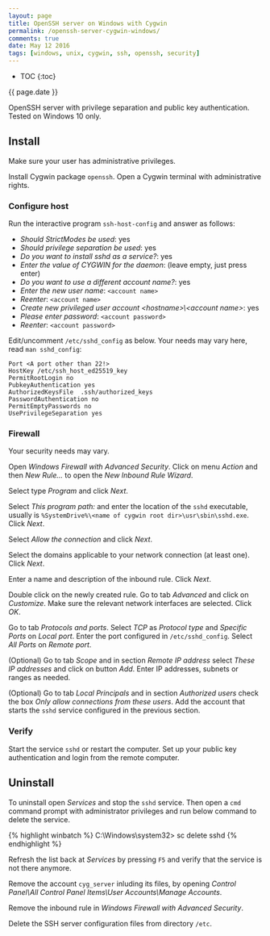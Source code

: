 ```yaml
---
layout: page
title: OpenSSH server on Windows with Cygwin
permalink: /openssh-server-cygwin-windows/
comments: true
date: May 12 2016
tags: [windows, unix, cygwin, ssh, openssh, security]
---
```


* TOC
{:toc}

{{ page.date }}

OpenSSH server with privilege separation and public key authentication. Tested
on Windows 10 only.

## Install

Make sure your user has administrative privileges.

Install Cygwin package `openssh`. Open a Cygwin terminal with administrative
rights.

### Configure host

Run the interactive program `ssh-host-config` and answer as follows:

- *Should StrictModes be used*: yes
- *Should privilege separation be used*: yes
- *Do you want to install sshd as a service?*: yes
- *Enter the value of CYGWIN for the daemon*: (leave empty, just press enter)
- *Do you want to use a different account name?*: yes
- *Enter the new user name*: `<account name>`
- *Reenter*: `<account name>`
- *Create new privileged user account \<hostname\>\\<account name\>*: yes
- *Please enter password*: `<account password>`
- *Reenter*: `<account password>`

Edit/uncomment `/etc/sshd_config` as below. Your needs may vary here, read `man
sshd_config`:

    Port <A port other than 22!>
    HostKey /etc/ssh_host_ed25519_key
    PermitRootLogin no
    PubkeyAuthentication yes
    AuthorizedKeysFile  .ssh/authorized_keys
    PasswordAuthentication no
    PermitEmptyPasswords no
    UsePrivilegeSeparation yes

### Firewall

Your security needs may vary.

Open *Windows Firewall with Advanced Security*. Click on menu *Action* and then
*New Rule...* to open the *New Inbound Rule Wizard*.

Select type *Program* and click *Next*.

Select *This program path:* and enter the location of the `sshd` executable,
usually is `%SystemDrive%\<name of cygwin root dir>\usr\sbin\sshd.exe`. Click
*Next*.

Select *Allow the connection* and click *Next*.

Select the domains applicable to your network connection (at least one). Click
*Next*.

Enter a name and description of the inbound rule. Click *Next*.

Double click on the newly created rule. Go to tab *Advanced* and click on
*Customize*. Make sure the relevant network interfaces are selected. Click
*OK*.

Go to tab *Protocols and ports*. Select *TCP* as *Protocol type* and *Specific
Ports* on *Local port*. Enter the port configured in `/etc/sshd_config`. Select
*All Ports* on *Remote port*.

(Optional) Go to tab *Scope* and in section *Remote IP address* select *These
IP addresses* and click on button *Add*. Enter IP addresses, subnets or ranges
as needed.

(Optional) Go to tab *Local Principals* and in section *Authorized users* check
the box *Only allow connections from these users*. Add the account that starts
the `sshd` service configured in the previous section.

### Verify

Start the service `sshd` or restart the computer. Set up your public key
authentication and login from the remote computer.

## Uninstall

To uninstall open *Services* and stop the `sshd` service. Then open a `cmd`
command prompt with administrator privileges and run below command to delete
the service.

{% highlight winbatch %}
C:\Windows\system32> sc delete sshd
{% endhighlight %}

Refresh the list back at *Services* by pressing `F5` and verify that the
service is not there anymore.

Remove the account `cyg_server` inluding its files, by opening *Control
Panel\All Control Panel Items\User Accounts\Manage Accounts*.

Remove the inbound rule in *Windows Firewall with Advanced Security*.

Delete the SSH server configuration files from directory `/etc`.
